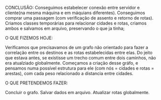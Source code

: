 













CONCLUSÃO:
Conseguimos estabelecer conexão entre servidor e cliente(na mesma máquina e em máquians diferentes). Conseguimos comprar uma passagem (com verificação de assento e retorno de rotas). Criamos classes temporárias para relacionar cidades e rotas, criamos ambos e salvamos em arquivo, preservando o que ja tinha;

O QUE FIZEMOS HOJE:

Verificamos que precisavamos de um grafo não orientado para fazer a correlação entre os destinos e as rotas estabelecidas entre elas. Do jeito que estava antes, se existisse um trecho comum entre dois caminhos, não era atualziado globalmente. Começamos a criação desse gráfo, e pensamos numa possível estrutura para ele (com nós = cidades e rotas = arestas), com cada peso relacionado a distancia entre cidades. 

O QUE PRETENDEMOS FAZER:

Concluir o grafo. Salvar dados em arquivo. Atualizar rotas globalmente. 
